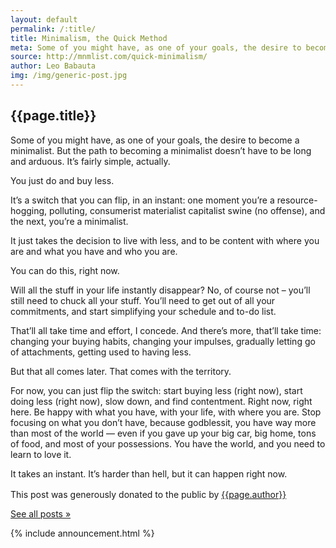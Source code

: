 ```yaml
---
layout: default
permalink: /:title/
title: Minimalism, the Quick Method
meta: Some of you might have, as one of your goals, the desire to become a minimalist. But the path to becoming a minimalist doesn’t have to be long and arduous. It’s fairly simple, actually.
source: http://mnmlist.com/quick-minimalism/
author: Leo Babauta
img: /img/generic-post.jpg
---
```


<h2>{{page.title}}</h2>

<p class="intro">Some of you might have, as one of your goals, the desire to become a minimalist. But the path to becoming a minimalist doesn’t have to be long and arduous. It’s fairly simple, actually.</p>

You just do and buy less.

It’s a switch that you can flip, in an instant: one moment you’re a resource-hogging, polluting, consumerist materialist capitalist swine (no offense), and the next, you’re a minimalist.

It just takes the decision to live with less, and to be content with where you are and what you have and who you are.

You can do this, right now.

Will all the stuff in your life instantly disappear? No, of course not – you’ll still need to chuck all your stuff. You’ll need to get out of all your commitments, and start simplifying your schedule and to-do list.

That’ll all take time and effort, I concede. And there’s more, that’ll take time: changing your buying habits, changing your impulses, gradually letting go of attachments, getting used to having less.

But that all comes later. That comes with the territory.

For now, you can just flip the switch: start buying less (right now), start doing less (right now), slow down, and find contentment. Right now, right here. Be happy with what you have, with your life, with where you are. Stop focusing on what you don’t have, because godblessit, you have way more than most of the world — even if you gave up your big car, big home, tons of food, and most of your possessions. You have the world, and you need to learn to love it.

It takes an instant. It’s harder than hell, but it can happen right now.

<div class="attribution">
  <p>This post was generously donated to the public by <a href="{{page.source}}" target="_blank">{{page.author}}</a> <img src="{{site.baseurl}}/assets/img/external-icon.png" width="16px"/></p>
</div> <!-- .attribution -->


<a class="all-posts" href="{{site.baseurl}}/archive">See all posts &raquo;</a>

{% include announcement.html %} 